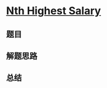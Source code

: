 # [Nth Highest Salary](https://leetcode.com/problems/nth-highest-salary/)
## 题目


## 解题思路


## 总结


